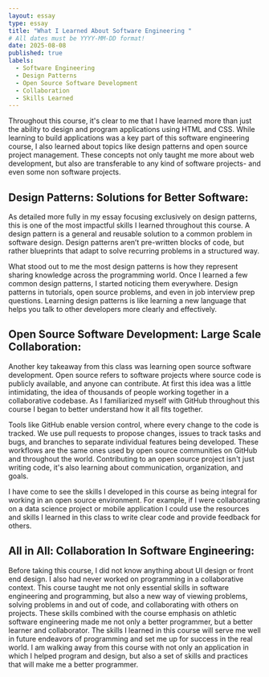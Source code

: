 ```yaml
---
layout: essay
type: essay
title: "What I Learned About Software Engineering "
# All dates must be YYYY-MM-DD format!
date: 2025-08-08
published: true
labels:
  - Software Engineering
  - Design Patterns
  - Open Source Software Development
  - Collaboration
  - Skills Learned
---
```


Throughout this course, it's clear to me that I have learned more than just the ability to design and program applications using HTML and CSS. While learning to build applications was a key part of this software engineering course, I also learned about topics like design patterns and open source project management. These concepts not only taught me more about web development, but also are transferable to any kind of software projects- and even some non software projects. 


## Design Patterns: Solutions for Better Software: 
As detailed more fully in my essay focusing exclusively on design patterns, this is one of the most impactful skills I learned throughout this course. A design pattern is a general and reusable solution to a common problem in software design.  Design patterns aren’t pre-written blocks of code, but rather blueprints that adapt to solve recurring problems in a structured way.

What stood out to me the most design patterns is how they represent sharing knowledge across the programming world. Once I learned a few common design patterns, I started noticing them everywhere. Design patterns in tutorials, open source problems, and even in job interview prep questions. Learning design patterns is like learning a new language that helps you talk to other developers more clearly and effectively. 


## Open Source Software Development: Large Scale Collaboration: 
Another key takeaway from this class was learning open source software development. Open source refers to software projects where source code is publicly available, and anyone can contribute. At first this idea was a little intimidating, the idea of thousands of people working together in a collaborative codebase. As I familiarized myself with GitHub throughout this course I began to better understand how it all fits together. 

Tools like GitHub enable version control, where every change to the code is tracked. We use pull requests to propose changes, issues to track tasks and bugs, and branches to separate individual features being developed. These workflows are the same ones used by open source communities on GitHub and throughout the world. Contributing to an open source project isn't just writing code, it's also learning about communication, organization, and goals. 

I have come to see the skills I developed in this course as being integral for working in an open source environment. For example, if I were collaborating on a data science project or mobile application I could use the resources and skills I learned in this class to write clear code and provide feedback for others. 


## All in All: Collaboration In Software Engineering:
Before taking this course, I did not know anything about UI design or front end design. I also had never worked on programming in a collaborative context. This course taught me not only essential skills in software engineering and programming, but also a new way of viewing problems, solving problems in and out of code, and collaborating with others on projects. These skills combined with the course emphasis on athletic software engineering made me not only a better programmer, but a better learner and collaborator. The skills I learned in this course will serve me well in future endeavors of programming and set me up for success in the real world. I am walking away from this course with not only an application in which I helped program and design, but also a set of skills and practices that will make me a better programmer.
